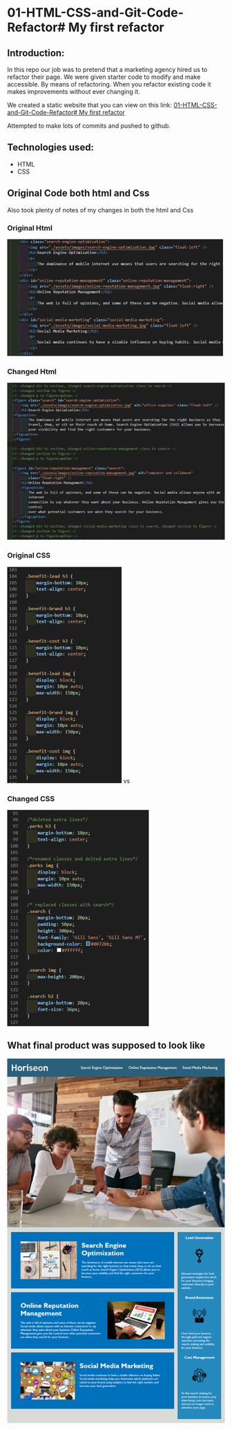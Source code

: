 # 01-HTML-CSS-and-Git-Code-Refactor# My first refactor

## Introduction:

In this repo our job was to pretend that a marketing agency hired us to refactor their page. We were given starter code to modify and make accessible. By means of refactoring. When you refactor existing code it makes improvements without ever changing it. 

We created a static website that you can view on this link: [01-HTML-CSS-and-Git-Code-Refactor# My first refactor
](https://killjoyangel.github.io/01-HTML-CSS-and-Git-Code-Refactor/)

Attempted to make lots of commits and pushed to github. 

## Technologies used:
* HTML
* CSS

## Original Code both html and Css

Also took plenty of notes of my changes in both the html and Css

### Original Html
![Changed HTML](./assets/images/orightml2.PNG)

### Changed Html
![Changed HTML](./assets/images/changedhtml2.PNG)

### Original CSS
![Changed CSS](./assets/images/origcss2.PNG) vs

### Changed CSS
![Changed CSS](./assets/images/updatedcss2.PNG)

## What final product was supposed to look like
![Changed CSS](./assets/images/01-html-css-git-homework-demo.PNG)




